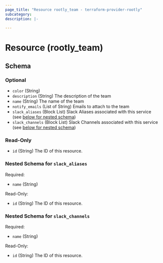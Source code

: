 ```yaml
---
page_title: "Resource rootly_team - terraform-provider-rootly"
subcategory:
description: |-
    
---
```


# Resource (rootly_team)



<!-- schema generated by tfplugindocs -->
## Schema

### Optional

- `color` (String)
- `description` (String) The description of the team
- `name` (String) The name of the team
- `notify_emails` (List of String) Emails to attach to the team
- `slack_aliases` (Block List) Slack Aliases associated with this service (see [below for nested schema](#nestedblock--slack_aliases))
- `slack_channels` (Block List) Slack Channels associated with this service (see [below for nested schema](#nestedblock--slack_channels))

### Read-Only

- `id` (String) The ID of this resource.

<a id="nestedblock--slack_aliases"></a>
### Nested Schema for `slack_aliases`

Required:

- `name` (String)

Read-Only:

- `id` (String) The ID of this resource.


<a id="nestedblock--slack_channels"></a>
### Nested Schema for `slack_channels`

Required:

- `name` (String)

Read-Only:

- `id` (String) The ID of this resource.
